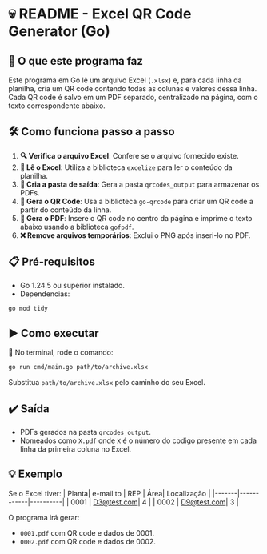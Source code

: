 # :skull: README - Excel QR Code Generator (Go)

## :eyes: O que este programa faz
Este programa em Go lê um arquivo Excel (`.xlsx`) e, para cada linha da planilha, cria um QR code contendo todas as colunas e valores dessa linha. Cada QR code é salvo em um PDF separado, centralizado na página, com o texto correspondente abaixo.

## 🛠 Como funciona passo a passo
1. **:mag: Verifica o arquivo Excel**: Confere se o arquivo fornecido existe.
2. **:notebook: Lê o Excel**: Utiliza a biblioteca `excelize` para ler o conteúdo da planilha.
3. **:open_file_folder: Cria a pasta de saída**: Gera a pasta `qrcodes_output` para armazenar os PDFs.
4. **:wrench: Gera o QR Code**: Usa a biblioteca `go-qrcode` para criar um QR code a partir do conteúdo da linha.
5. **:page_facing_up: Gera o PDF**: Insere o QR code no centro da página e imprime o texto abaixo usando a biblioteca `gofpdf`.
6. **:x: Remove arquivos temporários**: Exclui o PNG após inseri-lo no PDF.

## 📋 Pré-requisitos
- Go 1.24.5 ou superior instalado.
- Dependencias:
```bash
go mod tidy
```

## ▶ Como executar
:rocket: No terminal, rode o comando:
```bash
go run cmd/main.go path/to/archive.xlsx
```
Substitua `path/to/archive.xlsx` pelo caminho do seu Excel.

## :heavy_check_mark: Saída
- PDFs gerados na pasta `qrcodes_output`.
- Nomeados como `X.pdf` onde `X` é o número do codigo presente em cada linha da primeira coluna no Excel.

## 💡 Exemplo
Se o Excel tiver:
| Planta| e-mail to  | REP      | Área| Localização |
|-------|------------|----------|
| 0001  | D3@test.com| 4        |
| 0002  | D9@test.com| 3        |

O programa irá gerar:
- `0001.pdf` com QR code e dados de 0001.
- `0002.pdf` com QR code e dados de 0002.
